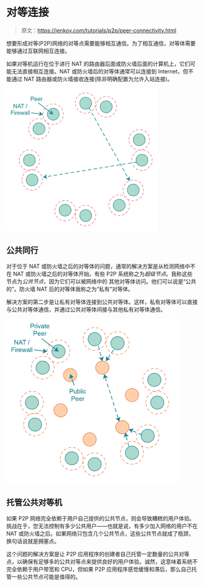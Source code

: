 # 对等连接

> 原文：<https://jenkov.com/tutorials/p2p/peer-connectivity.html>

想要形成对等(P2P)网络的对等点需要能够相互通信。为了相互通信，对等体需要能够通过互联网相互连接。

如果对等机运行在位于进行 NAT 的路由器后面或防火墙后面的计算机上，它们可能无法直接相互连接。NAT 或防火墙后的对等体通常可以连接到 Internet，但不能通过 NAT 路由器或防火墙接收连接(除非明确配置为允许入站连接)。

![Peers needing to connect.](img/fe17519629343684f72329cd152785c7.png)

## 公共同行

对于位于 NAT 或防火墙之后的对等体的问题，通常的解决方案是从检测网络中不在 NAT 或防火墙之后的对等体开始。有些 P2P 系统称之为*超级节点*。我称这些节点为*公共节点*，因为它们可以被网络中的 其他对等体访问。他们可以说是“公共的”。防火墙 NAT 后的对等体我称之为“私有”对等体。

解决方案的第二步是让私有对等体连接到公共对等体。这样，私有对等体可以直接与公共对等体通信，并通过公共对等体间接与其他私有对等体通信。

![Private peers communicating with, and via, public peers.](img/d182c7aca7c24ac9d48670f6c54ef122.png)

## 托管公共对等机

如果 P2P 网络完全依赖于用户自己提供的公共节点，则会导致糟糕的用户体验。挑战在于，您无法控制有多少公共用户——也就是说，有多少加入网络的用户不在 NAT 或防火墙之后。如果网络只包含几个公共节点，这些公共节点就成了瓶颈，换句话说就是拥塞点。

这个问题的解决方案是让 P2P 应用程序的创建者自己托管一定数量的公共对等点，以确保有足够多的公共对等点来提供良好的用户体验。诚然，这意味着系统不完全依赖于用户带宽和 CPU，但如果 P2P 应用程序感觉缓慢和滞后，那么自己托管一些公共节点可能是值得的。